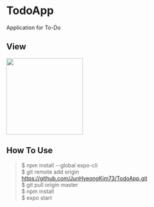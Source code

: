 # TodoApp
Application for To-Do
## View
<img width="200" src="https://user-images.githubusercontent.com/56298375/79995741-8cf46380-84f2-11ea-9dab-306c8cabe376.jpg">

## How To Use
>$ npm install --global expo-cli  
$ git remote add origin https://github.com/JunHyeongKim73/TodoApp.git        
$ git pull origin master  
$ npm install  
$ expo start  

